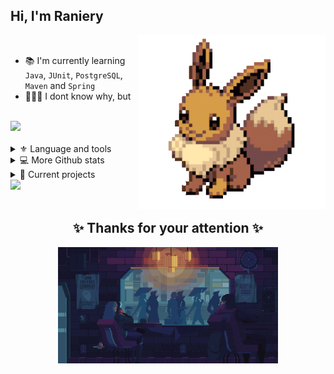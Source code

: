 <!--Introdution-->
<h2>Hi, I'm Raniery</h2>
<img align='right' src="https://raw.githubusercontent.com/Ranieeery/Ranieeery/main/eevee_pixelart.gif" width="300"></h2>
</br>

- 📚 I'm currently learning `Java`, `JUnit`, `PostgreSQL`, `Maven` and `Spring` 
- 👨🏻‍💻 I dont know why, but 
</br>

<!--Github stats-->
<div align="left">
  <img height="140em" src="https://github-readme-stats.vercel.app/api/top-langs/?username=Ranieeery&layout=compact&langs_count=7&text_color=ffffff&theme=radical"/></br>
</div>
</br>


<!--Toggle list-->
<details> 
  <summary> ⚜ Language and tools </summary> 
   <h3>Languages</h3>
  
   ![C++](https://img.shields.io/badge/c++-%2300599C.svg?style=for-the-badge&logo=c%2B%2B&logoColor=white)
   ![CSS3](https://img.shields.io/badge/css3-%231572B6.svg?style=for-the-badge&logo=css3&logoColor=white)
   ![HTML5](https://img.shields.io/badge/html5-%23E34F26.svg?style=for-the-badge&logo=html5&logoColor=white)
   ![Java](https://img.shields.io/badge/java-%23ED8B00.svg?style=for-the-badge&logo=java&logoColor=white)
   ![JavaScript](https://img.shields.io/badge/javascript-%23323330.svg?style=for-the-badge&logo=javascript&logoColor=%23F7DF1E)
   ![LaTeX](https://img.shields.io/badge/latex-%23008080.svg?style=for-the-badge&logo=latex&logoColor=white)
   ![Markdown](https://img.shields.io/badge/markdown-%23000000.svg?style=for-the-badge&logo=markdown&logoColor=white)
   ![Python](https://img.shields.io/badge/python-3670A0?style=for-the-badge&logo=python&logoColor=ffdd54)
   </br>
   <h3>Databases and hosts</h3>
  
   ![AWS](https://img.shields.io/badge/AWS-%23FF9900.svg?style=for-the-badge&logo=amazon-aws&logoColor=white)
   ![Azure](https://img.shields.io/badge/azure-%230072C6.svg?style=for-the-badge&logo=microsoftazure&logoColor=white)
   ![Google Cloud](https://img.shields.io/badge/GoogleCloud-%234285F4.svg?style=for-the-badge&logo=google-cloud&logoColor=white)
   ![Oracle](https://img.shields.io/badge/Oracle-F80000?style=for-the-badge&logo=oracle&logoColor=white)
   </br>
   <h3>Frameworks and libraries</h3>
  
  ![Anaconda](https://img.shields.io/badge/Anaconda-%2344A833.svg?style=for-the-badge&logo=anaconda&logoColor=white)
  ![Arduino](https://img.shields.io/badge/-Arduino-00979D?style=for-the-badge&logo=Arduino&logoColor=white)
   </br>
  <h3>IDEs/Code editors</h3>
  
  ![IntelliJ IDEA](https://img.shields.io/badge/IntelliJIDEA-000000.svg?style=for-the-badge&logo=intellij-idea&logoColor=white)
  ![Jupyter Notebook](https://img.shields.io/badge/jupyter-%23FA0F00.svg?style=for-the-badge&logo=jupyter&logoColor=white)
  ![PyCharm](https://img.shields.io/badge/pycharm-143?style=for-the-badge&logo=pycharm&logoColor=black&color=black&labelColor=green)
  ![Replit](https://img.shields.io/badge/Replit-DD1200?style=for-the-badge&logo=Replit&logoColor=white)
  ![Visual Studio Code](https://img.shields.io/badge/Visual%20Studio%20Code-0078d7.svg?style=for-the-badge&logo=visual-studio-code&logoColor=white)
  </br>
  <h3>Softwares and tools</h3>
  
  ![Adobe Photoshop](https://img.shields.io/badge/adobe%20photoshop-%2331A8FF.svg?style=for-the-badge&logo=adobe%20photoshop&logoColor=white)
  ![Git](https://img.shields.io/badge/git-%23F05033.svg?style=for-the-badge&logo=git&logoColor=white)
  ![GitHub](https://img.shields.io/badge/github-%23121011.svg?style=for-the-badge&logo=github&logoColor=white)
  ![Microsoft Office](https://img.shields.io/badge/Microsoft_Office-D83B01?style=for-the-badge&logo=microsoft-office&logoColor=white)
  ![Notion](https://img.shields.io/badge/Notion-%23000000.svg?style=for-the-badge&logo=notion&logoColor=white)
  ![Power Bi](https://img.shields.io/badge/power_bi-F2C811?style=for-the-badge&logo=powerbi&logoColor=black)
  </br>
  <h3>Operational System</h3>
  
  ![Android](https://img.shields.io/badge/Android-3DDC84?style=for-the-badge&logo=android&logoColor=white)
  ![Kali](https://img.shields.io/badge/Kali-268BEE?style=for-the-badge&logo=kalilinux&logoColor=white)
  ![Lubuntu](https://img.shields.io/badge/-Lubuntu-%230065C2?style=for-the-badge&logo=lubuntu&logoColor=white)
  ![Ubuntu](https://img.shields.io/badge/Ubuntu-E95420?style=for-the-badge&logo=ubuntu&logoColor=white)
  ![Windows](https://img.shields.io/badge/Windows-0078D6?style=for-the-badge&logo=windows&logoColor=white)
  </br>
</details>

<details> 
  <summary> 💻 More Github stats</summary>
  <br/>
    <div align="center">
     <img alt="DenverCoder1's Github Stats" src="https://github-readme-stats.vercel.app/api?username=ranieeery&show_icons=true&text_color=ffffff&theme=radical&include_all_commits=true&count_private=true" height="160em"/></a>
     <img alt="DenverCoder1's Github Stats" src="https://streak-stats.demolab.com?user=Ranieeery&dates=ffffff&theme=radical&date_format=j%20M%5B%20Y%5D" height="160em"/></a>
     </div>
</details>

<details> 
  <summary> 🚀 Current projects </summary>
  <br/>
  under construction
  <br/>
</details>

<div align="left">
<img height="100em" src="https://spotify-github-profile.vercel.app/api/view?uid=21ewv2m2bdpfh7ce64v6x2dta&cover_image=true&theme=natemoo-re&bar_color=9e00c0&bar_color_cover=false"/>
<div/>
</br>


<div align="center"><h2>✨ Thanks for your attention ✨</h2></div>
<p align="center">
<a href="https://www.behance.net/gallery/36569841/Coffee-in-rain-gif-animation" target="blank"><img align="center" src="https://raw.githubusercontent.com/Ranieeery/Ranieeery/main/VERYCOOLGIF_byKirokaze.gif" alt="Rain gif" height="70%" width="70%" /></a>
</p>















<!--![Visitor Count](https://visitor-badge-reloaded.herokuapp.com/badge?page_id=ranieeery-visitor-badge-reloaded&color=9E00C0&lcolor=&style=for-the-badge&logo=Github&logoColor=white&custom=CNT%20Views&text=&color=ffffff&cache=on)
<!--Gif typing->
<h2><img src="https://readme-typing-svg.demolab.com?font=Fira+Code&size=15&pause=1000&color=9E00C0&width=435&height=35&lines=Hi+devs%2C+im+dev+to" width="600">
[![Typing SVG](https://readme-typing-svg.demolab.com?font=Share+Tech+Mono&duration=250&pause=1000&color=9E00C0&background=661EFF00&vCenter=true&width=550&height=30&lines=Iniciando.;Iniciando..;Iniciando...;%E2%80%8E+---+..+%E2%80%8E+%E2%80%8E+%E2%80%8E++--.+.-+-...+..;Hello+World!;Hello+World!+Seja+bem-vindo(a);Hello+World!+Seja+bem-vindo(a);Eu+me+chamo+Raniery+Meireles+Goulart;Eu+me+chamo+Raniery+Meireles+Goulart;Eu+me+chamo+Raniery+Meireles+Goulart;+%E2%80%8E--.+.-+-...+..+--..--++%E2%80%8E+%E2%80%8E+...+.-+.-..+...-+.;Atualmente+estou+cursando+Ci%C3%AAncia+da+Computa%C3%A7%C3%A3o;Atualmente+estou+cursando+Ci%C3%AAncia+da+Computa%C3%A7%C3%A3o;Atualmente+estou+cursando+Ci%C3%AAncia+da+Computa%C3%A7%C3%A3o;Finalizando.;Finalizando..;Finalizando...;.+.++%3A+-++_+.%3A)](https://git.io/typing-svg)
